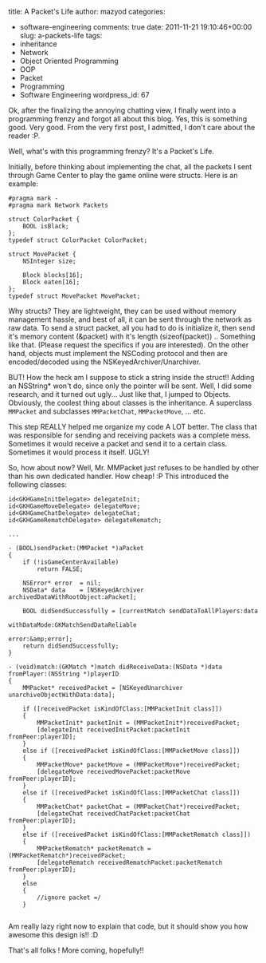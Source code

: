 title: A Packet's Life
author: mazyod
categories:
- software-engineering
comments: true
date: 2011-11-21 19:10:46+00:00
slug: a-packets-life
tags:
- inheritance
- Network
- Object Oriented Programming
- OOP
- Packet
- Programming
- Software Engineering
wordpress_id: 67

Ok, after the finalizing the annoying chatting view, I finally went into a programming frenzy and forgot all about this blog. Yes, this is something good. Very good. From the very first post, I admitted, I don't care about the reader :P.

Well, what's with this programming frenzy? It's a Packet's Life.

Initially, before thinking about implementing the chat, all the packets I sent through Game Center to play the game online were structs. Here is an example:

```objc
#pragma mark -
#pragma mark Network Packets

struct ColorPacket {
    BOOL isBlack;
};
typedef struct ColorPacket ColorPacket;

struct MovePacket {  
    NSInteger size;

    Block blocks[16];
    Block eaten[16];
};
typedef struct MovePacket MovePacket;

```

Why structs? They are lightweight, they can be used without memory management hassle, and best of all, it can be sent through the network as raw data. To send a struct packet, all you had to do is initialize it, then send it's memory content (&packet) with it's length (sizeof(packet)) .. Something like that. (Please request the specifics if you are interested). On the other hand, objects must implement the NSCoding protocol and then are encoded/decoded using the NSKeyedArchiver/Unarchiver.

BUT! How the heck am I suppose to stick a string inside the struct!! Adding an NSString* won't do, since only the pointer will be sent. Well, I did some research, and it turned out ugly... Just like that, I jumped to Objects. Obviously, the coolest thing about classes is the inheritance. A superclass `MMPacket` and subclasses `MMPacketChat`, `MMPacketMove`, ... etc.

This step REALLY helped me organize my code A LOT better. The class that was responsible for sending and receiving packets was a complete mess. Sometimes it would receive a packet and send it to a certain class. Sometimes it would process it itself. UGLY!

So, how about now? Well, Mr. MMPacket just refuses to be handled by other than his own dedicated handler. How cheap! :P This introduced the following classes:

```objc
id<GKHGameInitDelegate> delegateInit;     
id<GKHGameMoveDelegate> delegateMove;     
id<GKHGameChatDelegate> delegateChat;     
id<GKHGameRematchDelegate> delegateRematch;     
      
...     
      
- (BOOL)sendPacket:(MMPacket *)aPacket      
{     
    if (!isGameCenterAvailable)     
        return FALSE;     
      
    NSError* error  = nil;     
    NSData* data    = [NSKeyedArchiver archivedDataWithRootObject:aPacket];     
      
    BOOL didSendSuccessfully = [currentMatch sendDataToAllPlayers:data     
                                                     withDataMode:GKMatchSendDataReliable     
                                                            error:&amp;error];     
    return didSendSuccessfully;     
}     
      
- (void)match:(GKMatch *)match didReceiveData:(NSData *)data fromPlayer:(NSString *)playerID     
{     
    MMPacket* receivedPacket = [NSKeyedUnarchiver unarchiveObjectWithData:data];     
      
    if ([receivedPacket isKindOfClass:[MMPacketInit class]])      
    {     
        MMPacketInit* packetInit = (MMPacketInit*)receivedPacket;     
        [delegateInit receivedInitPacket:packetInit fromPeer:playerID];     
    }      
    else if ([receivedPacket isKindOfClass:[MMPacketMove class]])      
    {     
        MMPacketMove* packetMove = (MMPacketMove*)receivedPacket;     
        [delegateMove receivedMovePacket:packetMove fromPeer:playerID];             
    }      
    else if ([receivedPacket isKindOfClass:[MMPacketChat class]])      
    {     
        MMPacketChat* packetChat = (MMPacketChat*)receivedPacket;     
        [delegateChat receivedChatPacket:packetChat fromPeer:playerID];             
    }      
    else if ([receivedPacket isKindOfClass:[MMPacketRematch class]])      
    {     
        MMPacketRematch* packetRematch = (MMPacketRematch*)receivedPacket;     
        [delegateRematch receivedRematchPacket:packetRematch fromPeer:playerID];             
    }      
    else      
    {     
        //ignore packet =/
    }
 
```



Am really lazy right now to explain that code, but it should show you how awesome this design is!! :D

That's all folks ! More coming, hopefully!!
